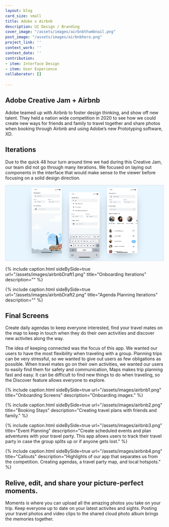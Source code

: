 ```yaml
---
layout: blog
card_size: small
title: Adobe x Airbnb
description: UI Design / Branding
cover_image: "/assets/images/airbnbthumbnail.png"
post_image: "/assets/images/airbnbhero.png"
project_link: ''
context_work: ''
context_date: ''
contribution:
- item: Interface Design
- item: User Experience
collaborator: []

---
```

## Adobe Creative Jam + Airbnb

Adobe teamed up with Airbnb to foster design thinking, and show off new talent. They held a nation wide competition in 2020 to see how we could create new ways for friends and family to travel together and share photos when booking through Airbnb and using Adobe’s new Prototyping software, XD.

## Iterations

Due to the quick 48 hour turn around time we had during this Creative Jam, our team did not go through many iterations. We focused on laying out components in the interface that would make sense to the viewer before focusing on a solid design direction.

<div> <img src="/assets/images/airbnbBefore.png" alt="first iteration"> </div>

{% include caption.html sideBySide=true url="/assets/images/airbnbDraft1.png" title="Onboarding Iterations" description="" %}

{% include caption.html sideBySide=true url="/assets/images/airbnbDraft2.png" title="Agenda Planning Iterations" description="" %}

## Final Screens

Create daily agendas to keep everyone interested, find your travel mates on the map to keep in touch when they do their own activities and discover new activites along the way.

The idea of keeping connected was the focus of this app. We wanted our users to have the most flexibility when traveling with a group. Planning trips can be very stressful, so we wanted to give out users as few obligations as possible. When travel mates go on their own activities, we wanted our users to easily find them for safety and communication, Maps makes trip planning fast and easy. It can be difficult to find new things to do when traveling, so the Discover feature allows everyone to explore.

{% include caption.html sideBySide=true url="/assets/images/airbnb1.png" title="Onboarding Screens" description="Onboarding images." %}

{% include caption.html sideBySide=true url="/assets/images/airbnb2.png" title="Booking Stays" description="Creating travel plans with friends and family." %}

{% include caption.html sideBySide=true url="/assets/images/airbnb3.png" title="Event Planning" description="Create scheduled events and plan adventures with your travel party. This app allows users to track their travel party in case the group splits up or if anyone gets lost." %}

{% include caption.html sideBySide=true url="/assets/images/airbnb4.png" title="Callouts" description="Highlights of our app that separates us from the competition. Creating agendas, a travel party map, and local hotspots." %}

## Relive, edit, and share your picture-perfect moments.

Moments is where you can upload all the amazing photos you take on your trip. Keep everyone up to date on your latest activites and sights. Posting your travel photos and video clips to the shared cloud photo album brings the memories together.